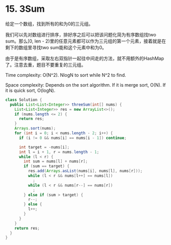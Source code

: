 # 15. 3Sum

给定一个数组，找到所有的和为0的三元组。

我们可以先对数组进行排序，排好序之后可以把该问题化简为有序数组找two sum。那么[0, len - 2)里的任意元素都可以作为三元组的第一个元素，接着就是在剩下的数组里寻找two sum能和这个元素中和为0。

由于是有序数组，采取左右双指针一起往中间走的方法，就不用额外的HashMap了。注意去重，题目不要重复的三元组。

Time complexity: O(N^2). NlogN to sort while N^2 to find.

Space complexity: Depends on the sort algorithm. If it is merge sort, O(N). If it is quick sort, O(logN).

```java
class Solution {
  public List<List<Integer>> threeSum(int[] nums) {
    List<List<Integer>> res = new ArrayList<>();
    if (nums.length <= 2) {
      return res;
    }
    Arrays.sort(nums);
    for (int i = 0; i < nums.length - 2; i++) {
      if (i != 0 && nums[i] == nums[i - 1]) continue;

      int target = -nums[i];
      int l = i + 1, r = nums.length - 1;
      while (l < r) {
        int sum = nums[l] + nums[r];
        if (sum == target) {
          res.add(Arrays.asList(nums[i], nums[l], nums[r]));
          while (l < r && nums[l++] == nums[l])
            ;
          while (l < r && nums[r--] == nums[r])
            ;
        } else if (sum > target) {
          r--;
        } else {
          l++;
        }
      }
    }
    return res;
  }
}
```